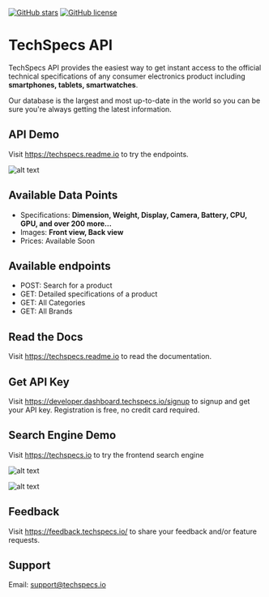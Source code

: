 [![GitHub stars](https://img.shields.io/github/stars/shakee93/fonoapi.svg)](https://github.com/shakee93/fonoapi/stargazers)
[![GitHub license](https://img.shields.io/badge/license-MIT-blue.svg)](https://raw.githubusercontent.com/shakee93/fonoapi/master/LICENSE)

# TechSpecs API

TechSpecs API provides the easiest way to get instant access to the official technical specifications of any consumer electronics product including **smartphones, tablets, smartwatches**. 

Our database is the largest and most up-to-date in the world so you can be sure you're always getting the latest information. 

## API Demo
Visit https://techspecs.readme.io to try the endpoints. 

![alt text](https://i.imgur.com/VJLZSE3.png)

## Available Data Points
* Specifications: **Dimension, Weight, Display, Camera, Battery, CPU, GPU, and over 200 more…**
* Images: **Front view, Back view**
* Prices: Available Soon

## Available endpoints
* POST: Search for a product
* GET: Detailed specifications of a product
* GET: All Categories
* GET: All Brands

## Read the Docs
Visit https://techspecs.readme.io to read the documentation. 

## Get API Key
Visit https://developer.dashboard.techspecs.io/signup to signup and get your API key. Registration is free, no credit card required.


## Search Engine Demo
Visit https://techspecs.io to try the frontend search engine

![alt text](https://i.ibb.co/Sx0gk2V/1-011-Homepage-Typing-Selected-2x.png)

![alt text](https://i.imgur.com/siSmSIS.png)

## Feedback
Visit https://feedback.techspecs.io/ to share your feedback and/or feature requests.

## Support
Email: support@techspecs.io


